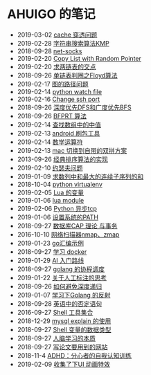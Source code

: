 # AHUIGO 的笔记
- 2019-03-02 [cache 穿透问题](/b/db/redis-cache) 
- 2019-02-28 [字符串搜索算法KMP](/b/algorithm/algo-str-search) 
- 2018-09-28 [net-socks](/b/net/net-proxy-socks) 
- 2019-02-20 [Copy List with Random Pointer](/b/algorithm/list-copy) 
- 2019-02-20 [求两链表的交点](/b/algorithm/list-intersection) 
- 2018-09-26 [单链表判圈之Floyd算法](/b/algorithm/list-intersection-floyd) 
- 2019-02-17 [图的路径问题](/b/algorithm/graph-path) 
- 2019-02-14 [python watch file](/b/py/py-file-watch) 
- 2019-02-16 [Change ssh port](/b/net/net-ssh-port) 
- 2018-09-26 [深度优先DFS和广度优先BFS](/b/algorithm/graph-dfs-bfs) 
- 2018-09-26 [BFPRT 算法](/b/algorithm/sort-topk) 
- 2019-02-14 [查找数组中的中值](/b/algorithm/sort-topk-kth) 
- 2019-02-13 [android 刷包工具](/b/net/net-sniffer-android) 
- 2019-02-14 [数学运算符](/b/math/math-num-operator) 
- 2019-02-13 [mac 切换到自带的双拼方案](/b/mac/mac-inputmethod-pinyin) 
- 2013-09-26 [经典排序算法的实现](/b/algorithm/sort) 
- 2019-02-10 [约瑟夫问题](/b/algorithm/algo-dp-josephus-problem) 
- 2019-01-09 [求数列中和最大的连续子序列的和](/b/algorithm/algo-dp-array-max-consecutive-sub) 
- 2018-10-04 [python virtualenv](/b/py/py-test-virtualenv) 
- 2019-02-05 [Lua 的变量](/b/arch/lua-var) 
- 2019-01-06 [lua module](/b/arch/lua-module) 
- 2019-02-06 [Python 异步tcp](/b/py/py-asyncio-http) 
- 2019-01-06 [设置系统的PATH](/b/c/ops-path) 
- 2018-09-27 [数据库CAP 理论 与事务](/b/arch/arch-cap) 
- 2016-10-10 [网络扫描器nmap、zmap](/b/net/net-nmap-zmap) 
- 2019-01-23 [go汇编示例](/b/go/go-asm) 
- 2018-09-27 [学习 docker](/b/arch/arch-docker) 
- 2019-01-29 [AI 入门路线](/b/ai/ai-book) 
- 2018-09-27 [golang 的协程调度](/b/go/18.go-routines-inner) 
- 2019-01-22 [关于人工标注的思考](/b/code/code-manual-annotation) 
- 2018-09-26 [如何避免深度递归](/b/algorithm/3.algo-self-call) 
- 2019-01-07 [学习下Golang 的反射](/b/go/17.go-reflect) 
- 2018-09-28 [英语中的否定语句](/b/eng/s/1.not) 
- 2016-09-27 [Shell 工具集合](/b/c/shell-tool) 
- 2018-12-29 [mysql explain 的使用](/b/db/mysql-index-explain) 
- 2018-09-27 [Shell 变量的数据类型](/b/c/1.shell-var) 
- 2018-09-27 [人脑学习的本质](/b/course/1.study) 
- 2018-09-27 [写论文要用到的网站](/b/em/em-paper) 
- 2018-11-4 [ADHD：分心者的自我认知训练](/b/life/adhd) 
- 2019-02-09 [收集了下UI 动画特效](/b/ui/ui-animation) 
